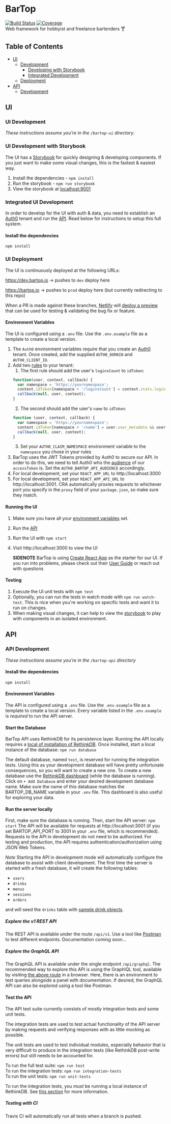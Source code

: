# BarTop
[![Build Status](https://travis-ci.org/dpopp07/bartop.svg?branch=dev)](https://travis-ci.org/dpopp07/bartop) 
[![Coverage](https://codecov.io/gh/dpopp07/bartop/branch/dev/graph/badge.svg)](https://codecov.io/gh/dpopp07/bartop)  
Web framework for hobbyist and freelance bartenders 🍸

## Table of Contents
* [UI](#ui)
  * [Development](#ui-development)
    * [Developing with Storybook](#ui-development-with-storybook)
    * [Integrated Development](#integrated-ui-development)
  * [Deployment](#ui-deployment)
* [API](#api)
  * [Development](#api-development)

## UI
### UI Development
*These instructions assume you're in the `/bartop-ui` directory*.

### UI Development with Storybook
The UI has a [Storybook](https://storybook.js.org/) for quickly designing & developing components. If you just want to make some visual changes, this is the fastest & easiest way.
1. Install the dependencies - `npm install`
2. Run the storybook - `npm run storybook`
3. View the storybook at [localhost:9001](http://localhost:9001)

### Integrated UI Development
In order to develop for the UI with auth & data, you need to establish an [Auth0](https://auth0.com/) tenant and run the [API](#api-development). Read below for instructions to setup this full system. 
#### Install the dependencies
`npm install`

### UI Deployment

The UI is continuously deployed at the following URLs:

https://dev.bartop.io -> pushes to `dev` deploy here

https://bartop.io -> pushes to `prod` deploy here (but currently redirecting to this repo)

When a PR is made against these branches, [Netlify](netlify.com) will [deploy a preview](https://www.netlify.com/blog/2016/07/20/introducing-deploy-previews-in-netlify/) that can be used for testing & validating the bug fix or feature.

#### Environment Variables
The UI is configured using a `.env` file. Use the `.env.example` file as a template to create a local version.

1. The `Auth0` environment variables require that you create an [Auth0](https://auth0.com/) tenant. Once created, add the supplied `AUTH0_DOMAIN` and `AUTH0_CLIENT_ID`.
2. Add two [rules](https://auth0.com/docs/rules/current) to your tenant:
    1. The first rule should add the user's `loginsCount` to `idToken`:
    ```javascript
    function(user, context, callback) {
      var namespace = 'https://yournamespace';
      context.idToken[namespace + '/loginsCount'] = context.stats.loginsCount;
      callback(null, user, context);
    }
    ```
    2. The second should add the user's `name` to `idToken`:
    ```javascript
    function (user, context, callback) {
      var namespace = 'https://yournamespace';
      context.idToken[namespace + '/name'] = user.user_metadata && user.user_metadata.name || undefined;
      callback(null, user, context);
    }
    ```
    3. Set your `AUTH0_CLAIM_NAMESPACE` environment variable to the `namespace` you chose in your rules
3. BarTop uses the JWT Tokens provided by Auth0 to secure our API. In order to do this, we need to tell Auth0 who the [audience](https://auth0.com/docs/tokens/access-token#access-token-format) of our `accessToken` is. Set the `AUTH0_BARTOP_API_AUDIENCE` accordingly.
4. For local development, set your `REACT_APP_URL` to http://localhost:3000
5. For local development, set your `REACT_APP_API_URL` to http://localhost:3001. CRA automatically proxies requests to whichever port you specify in the `proxy` field of your `package.json`, so make sure they match.

#### Running the UI
1. Make sure you have all your [environment variables](#environment-variables) set.
2. Run the [API](#api-development)
3. Run the UI with `npm start`
4. Visit http://localhost:3000 to view the UI

    **SIDENOTE** BarTop is using [Create React App](https://github.com/facebook/create-react-app) as the starter for our UI. If you run into problems, please check out their [User Guide](https://github.com/facebook/create-react-app/blob/master/packages/react-scripts/template/README.md) or reach out with questions

#### Testing
1. Execute the UI unit tests with `npm test`
2. Optionally, you can run the tests in watch mode with `npm run watch-test`. This is nice when you're working on specific tests and want it to run on changes.
3. When making visual changes, it can help to view the [storybook](#ui-development-with-storybook) to play with components in an isolated environment.

## API
### API Development
*These instructions assume you're in the `/bartop-api` directory*
#### Install the dependencies
`npm install`

#### Environment Variables

The API is configured using a `.env` file. Use the `.env.example` file as a template to create a local version. Every variable listed in the `.env.example` is _required_ to run the API server.

#### Start the Database
BarTop API uses RethinkDB for its persistence layer. Running the API locally requires a [local of installation of RethinkDB](https://www.rethinkdb.com/docs/install/).
Once installed, start a local instance of the database:
`npm run database`

The default database, named `test`, is reserved for running the integration tests. Using this as your development database will have pretty unfortunate consequences, so you will want to create a new one.
To create a new database use the [RethinkDB dashboard](http://localhost:8080/#tables) (while the database is running). Click on `+ Add Database` and enter your desired development database name. Make sure the name of this database matches the BARTOP_DB_NAME variable in your `.env` file. This dashboard is also useful for exploring your data.

#### Run the server locally
First, make sure the database is running. Then, start the API server:
`npm start`
The API will be available for requests at http://localhost:3001 (if you set BARTOP_API_PORT to 3001 in your `.env` file, which is recommended). Requests to the API in development do not need to be authorized. For testing and production, the API requires authentication/authorization using JSON Web Tokens.

_Note_ Starting the API in development mode will automatically configure the database to assist with client development. The first time the server is started with a fresh database, it will create the following tables:
- `users`
- `drinks`
- `menus`
- `sessions`
- `orders`

and will seed the `drinks` table with [sample drink objects](bartop-api/test/utils/testObjects/drink/index.js).

##### Explore the v1 REST API
The REST API is available under the route `/api/v1`. Use a tool like [Postman](https://www.getpostman.com/apps) to test different endpoints. Documentation coming soon...

##### Explore the GraphQL API
The GraphQL API is available under the single endpoint `/api/graphql`. The recommended way to explore this API is using the GraphIQL tool, available by visiting [the above route](http://localhost:3001/api/graphql) in a browser. Here, there is an environment to test queries alongside a panel with documentation. If desired, the GraphQL API can also be explored using a tool like Postman.

#### Test the API
The API test suite currently consists of mostly integration tests and some unit tests.

The integration tests are used to test actual functionality of the API server by making requests and verifying responses with as little mocking as possible.

The unit tests are used to test individual modules, especially behavior that is very difficult to produce in the integration tests (like RethinkDB post-write errors) but still needs to be accounted for.

To run the full test suite: `npm run test`  
To run the integration tests: `npm run integration-tests`  
To run the unit tests: `npm run unit-tests`

To run the integration tests, you _must_ be running a local instance of RethinkDB. See [this section](#starting-the-database) for more information.

##### Testing with CI
Travis CI will automatically run all tests when a branch is pushed.

